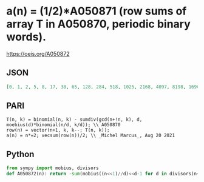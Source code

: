 # a\(n\) \= \(1/2\)\*A050871 \(row sums of array T in A050870, periodic binary words\)\.
https://oeis.org/A050872
## JSON
```JSON
[0, 1, 2, 5, 8, 17, 38, 65, 128, 284, 518, 1025, 2168, 4097, 8198, 16907, 32768, 65537, 133088, 262145, 524408, 1056731, 2097158, 4194305, 8421248, 16777712, 33554438, 67239680, 134217848, 268435457, 537396698, 1073741825, 2147483648]
```
## PARI
```PARI
T(n, k) = binomial(n, k) - sumdiv(gcd(n+!n, k), d, moebius(d)*binomial(n/d, k/d)); \\ A050870
row(n) = vector(n+1, k, k--; T(n, k));
a(n) = n*=2; vecsum(row(n))/2; \\ _Michel Marcus_, Aug 20 2021
```
## Python
```Python
from sympy import mobius, divisors
def A050872(n): return -sum(mobius((n<<1)//d)<<d-1 for d in divisors(n<<1,generator=True) if d<n<<1) # _Chai Wah Wu_, Sep 21 2024
```
